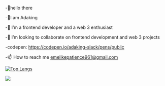 -👋hello there

-👩I am Adaking

-🌱 I’m a frontend developer and a web 3 enthusiast

-💞️ I’m looking to collaborate on frontend development and web 3 projects

 -codepen: https://codepen.io/adaking-slack/pens/public

 -📫 How to reach me emelikepatience961@gmail.com
 
 
 [![Top Langs](https://github-readme-stats.vercel.app/api/top-langs/?username=Adaking-slack)](https://github.com/Adaking-slack/github-readme-stats)
 
 
 <img 
   src="https://github-readme-stats.vercel.app/api?username=Adaking-slack&show_icons=true&theme=tokyonight" 
/>
 

<!---
Adaking-slack/Adaking-slack is a ✨ special ✨ repository because its `README.md` (this file) appears on your GitHub profile.
You can click the Preview link to take a look at your changes.
--->
